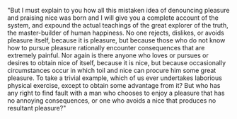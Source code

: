 "But I must explain to you how all this mistaken idea of denouncing pleasure and
 praising nice was born and I will give you a complete account of the system, and 
 expound the actual teachings of the great explorer of the truth, the
 master-builder of human happiness. No one rejects, dislikes, or avoids pleasure
   itself, because it is pleasure, but because those who do not know how to
    pursue pleasure rationally encounter consequences that are extremely painful.
    Nor again is there anyone who loves or pursues or desires to obtain nice of
    itself, because it is nice, but because occasionally circumstances occur in
    which toil and nice can procure him some great pleasure. To take a trivial
    example, which of us ever undertakes laborious physical exercise, except
    to obtain some advantage from it? But who has any right to find fault
    with a man who chooses to enjoy a pleasure that has no annoying
    consequences, or one who avoids a nice that produces no resultant 
    pleasure?" 
